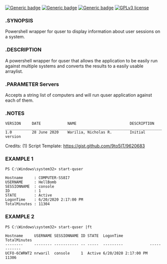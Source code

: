 [![Generic badge](https://img.shields.io/badge/Script%20Version-v1.0-Green.svg)](#) [![Generic badge](https://img.shields.io/badge/Maintained-Yes-Green.svg)](#) [![Generic badge](https://img.shields.io/badge/Minimum%20PS%20Version-3.0-Green.svg)](#) [![GPLv3 license](https://img.shields.io/badge/License-GPLv3-blue.svg)](http://perso.crans.org/besson/LICENSE.html)

### .SYNOPSIS
Powershell wrapper for quser to display information about user sessions on a system.

### .DESCRIPTION
A powershell wrapper for quser that allows the application to be easily run against multiple systems and converts the results to a easily usable arraylist.

### .PARAMETER Servers
Accepts a string list of computers and will run quser application against each of them. 

### .NOTES
    VERSION     DATE			NAME						DESCRIPTION
    ___________________________________________________________________________________________________________
    1.0         28 June 2020	Warilia, Nicholas R.		Initial version

Credits:
(1) Script Template: https://gist.github.com/9to5IT/9620683

### EXAMPLE 1
    PS C:\Windows\system32> start-quser

    Hostname     : COMPUTER-SS8I7
    USERNAME     : HellBomb
    SESSIONNAME  : console
    ID           : 1
    STATE        : Active
    LogonTime    : 6/20/2020 2:17:00 PM
    TotalMinutes : 11304

### EXAMPLE 2
    PS C:\Windows\system32> start-quser |ft

    Hostname     USERNAME SESSIONNAME ID STATE  LogonTime            TotalMinutes
    --------     -------- ----------- -- -----  ---------            ------------
    UCFO-6CWRWT2 nrwaril  console     1  Active 6/20/2020 2:17:00 PM        11306
